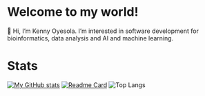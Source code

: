 # Welcome to my world!

👋 Hi, I’m Kenny Oyesola. I’m interested in software development for bioinformatics, data analysis and AI and machine learning.

# Stats

[![My GitHub stats](https://github-readme-stats-beta-six-93.vercel.app/api?username=0m0kenny)](https://github.com/0m0kenny/github-readme-stats)
[![Readme Card](https://github-readme-stats-beta-six-93.vercel.app/api?username=0m0kenny&repo=github-readme-stats)](https://github.com/0m0kenny/github-readme-stats)
![Top Langs](https://github-readme-stats-beta-six-93.vercel.app/api/top-langs?username=0m0kenny&langs_count=8layout=compact)



<!---
0m0kenny/0m0kenny is a ✨ special ✨ repository because its `README.md` (this file) appears on your GitHub profile.
You can click the Preview link to take a look at your changes.
--->
